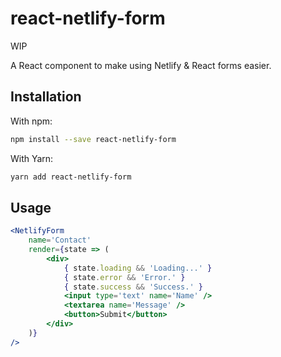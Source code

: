 # react-netlify-form

WIP

A React component to make using Netlify & React forms easier.

## Installation

With npm:

```bash
npm install --save react-netlify-form
```

With Yarn:

```bash
yarn add react-netlify-form
```

## Usage

```jsx
<NetlifyForm
	name='Contact'
	render={state => (
		<div>
			{ state.loading && 'Loading...' }
			{ state.error && 'Error.' }
			{ state.success && 'Success.' }
			<input type='text' name='Name' />
			<textarea name='Message' />
			<button>Submit</button>
		</div>
	)}
/>
```